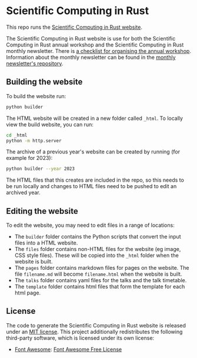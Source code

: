 # Scientific Computing in Rust

This repo runs the [Scientific Computing in Rust website](https://scientificcomputing.rs).

The Scientific Computing in Rust website is use for both the
Scientific Computing in Rust annual workshop and the
Scientific Computing in Rust monthly newsletter.
There is [a checklist for organising the annual workshop](WORKSHOP_PLANNING_CHECKLIST.md).
Information about the monthly newsletter can be found in the
[monthly newsletter's repository](https://github.com/rust-scicomp/scientific-computing-in-rust-monthly).

## Building the website

To build the website run:

```bash
python builder
```

The HTML website will be created in a new folder called `_html`. To locally view the build website,
you can run:

```bash
cd _html
python -m http.server
```

The archive of a previous year's website can be created by running (for example for 2023):

```bash
python builder --year 2023
```

The HTML files that this creates are included in the repo, so this needs to be run locally and changes to HTML files
need to be pushed to edit an archived year.


## Editing the website

To edit the website, you may need to edit files in a range of locations:

- The `builder` folder contains the Python scripts that convert the input files into a HTML website.
- The `files` folder contains non-HTML files for the website (eg image, CSS style files). These
  will be copied into the `_html` folder when the website is built.
- The `pages` folder contains markdown files for pages on the website. The file `filename.md` will
  become `filename.html` when the website is built.
- The `talks` folder contains yaml files for the talks and the talk timetable.
- The `template` folder contains html files that form the template for each html page.

## License

The code to generate the Scientific Computing in Rust website is released under an
[MIT license](LICENSE).
This project additionally redistributes the following third-party software, which
is licensed under its own license:

- [Font Awesome](https://fontawesome.com/): [Font Awesome Free License](https://fontawesome.com/license/free)


